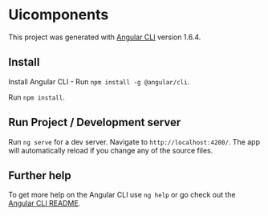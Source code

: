 # Uicomponents

This project was generated with [Angular CLI](https://github.com/angular/angular-cli) version 1.6.4.

## Install

Install Angular CLI - Run `npm install -g @angular/cli`.

Run `npm install`.

## Run Project / Development server

Run `ng serve` for a dev server. Navigate to `http://localhost:4200/`. The app will automatically reload if you change any of the source files.

## Further help

To get more help on the Angular CLI use `ng help` or go check out the [Angular CLI README](https://github.com/angular/angular-cli/blob/master/README.md).
